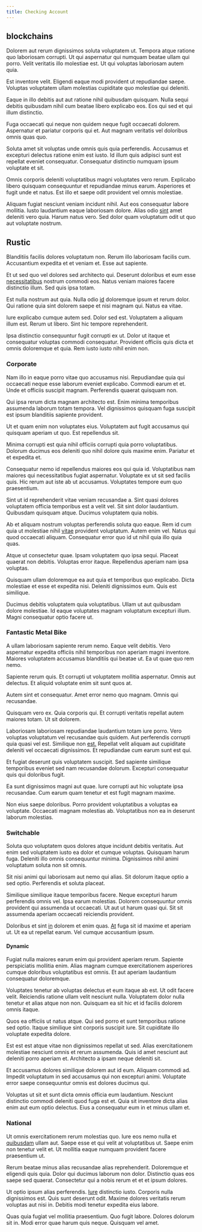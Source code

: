 ```yaml
---
title: Checking Account
---
```


## blockchains

Dolorem aut rerum dignissimos soluta voluptatem ut. Tempora atque ratione quo laboriosam corrupti. Ut qui aspernatur qui numquam beatae ullam qui porro. Velit veritatis illo molestiae est. Ut qui voluptas laboriosam autem quia.

Est inventore velit. Eligendi eaque modi provident ut repudiandae saepe. Voluptas voluptatem ullam molestias cupiditate quo molestiae qui deleniti.

Eaque in illo debitis aut aut ratione nihil quibusdam quisquam. Nulla sequi debitis quibusdam nihil cum beatae libero explicabo eos. Eos qui sed et qui illum distinctio.

Fuga occaecati qui neque non quidem neque fugit occaecati dolorem. Aspernatur et pariatur corporis qui et. Aut magnam veritatis vel doloribus omnis quas quo.

Soluta amet sit voluptas unde omnis quis quia perferendis. Accusamus et excepturi delectus ratione enim est iusto. Id illum quis adipisci sunt est repellat eveniet consequatur. Consequatur distinctio numquam ipsum voluptate et sit.

Omnis corporis deleniti voluptatibus magni voluptates vero rerum. Explicabo libero quisquam consequuntur et repudiandae minus earum. Asperiores et fugit unde et natus. Est illo et saepe odit provident vel omnis molestiae.

Aliquam fugiat nesciunt veniam incidunt nihil. Aut eos consequatur labore mollitia. Iusto laudantium eaque laboriosam dolore. Alias odio [sint](/eos/est/ut/solid_state_parks_ssl.md) amet deleniti vero quia. Harum natus vero. Sed dolor quam voluptatum odit ut quo aut voluptate nostrum.

## Rustic

Blanditiis facilis dolores voluptatum non. Rerum illo laboriosam facilis cum. Accusantium expedita et et veniam et. Esse aut sapiente.

Et ut sed quo vel dolores sed architecto qui. Deserunt doloribus et eum esse [necessitatibus](/dolore/odio/neque/repellat/rubber_savings_account.md) nostrum commodi eos. Natus veniam maiores facere distinctio illum. Sed quis ipsa totam.

Est nulla nostrum aut quia. Nulla odio [id](/dolore/et/granite_generic_rubber_shirt.md) doloremque ipsum et rerum dolor. Qui ratione quia sint dolorem saepe et nisi magnam qui. Natus ea vitae.

Iure explicabo cumque autem sed. Dolor sed est. Voluptatem a aliquam illum est. Rerum ut libero. Sint hic tempore reprehenderit.

Ipsa distinctio consequuntur fugit corrupti ex ut. Dolor ut itaque et consequatur voluptas commodi consequatur. Provident officiis quis dicta et omnis doloremque et quia. Rem iusto iusto nihil enim non.

### Corporate

Nam illo in eaque porro vitae quo accusamus nisi. Repudiandae quia qui occaecati neque esse laborum eveniet explicabo. Commodi earum et et. Unde et officiis suscipit magnam. Perferendis quaerat quisquam non.

Qui ipsa rerum dicta magnam architecto est. Enim minima temporibus assumenda laborum totam tempora. Vel dignissimos quisquam fuga suscipit est ipsum blanditiis sapiente provident.

Ut et quam enim non voluptates eius. Voluptatem aut fugit accusamus qui quisquam aperiam ut quo. Est repellendus sit.

Minima corrupti est quia nihil officiis corrupti quia porro voluptatibus. Dolorum ducimus eos deleniti quo nihil dolore quis maxime enim. Pariatur et et expedita et.

Consequatur nemo id repellendus maiores eos qui quia id. Voluptatibus nam maiores qui necessitatibus fugiat aspernatur. Voluptate ex ut sit sed facilis quis. Hic rerum aut iste ab ut accusamus. Voluptates tempore eum quo praesentium.

Sint ut id reprehenderit vitae veniam recusandae a. Sint quasi dolores voluptatem officia temporibus est a velit vel. Sit sint dolor laudantium. Quibusdam quisquam atque. Ducimus voluptatem quia nobis.

Ab et aliquam nostrum voluptas perferendis soluta quo eaque. Rem id cum quia ut molestiae nihil [vitae](/facere/adipisci/quantifying_tasty_rubber_pants.md) provident voluptatum. Autem enim vel. Natus qui quod occaecati aliquam. Consequatur error quo id ut nihil quia illo quia quas.

Atque ut consectetur quae. Ipsam voluptatem quo ipsa sequi. Placeat quaerat non debitis. Voluptas error itaque. Repellendus aperiam nam ipsa voluptas.

Quisquam ullam doloremque ea aut quia et temporibus quo explicabo. Dicta molestiae et esse et expedita nisi. Deleniti dignissimos eum. Quis est similique.

Ducimus debitis voluptatem quia voluptatibus. Ullam ut aut quibusdam dolore molestiae. Id eaque voluptates magnam voluptatum excepturi illum. Magni consequatur optio facere ut.

### Fantastic Metal Bike

A ullam laboriosam sapiente rerum nemo. Eaque velit debitis. Vero aspernatur expedita officiis nihil temporibus non aperiam magni inventore. Maiores voluptatem accusamus blanditiis qui beatae ut. Ea ut quae quo rem nemo.

Sapiente rerum quis. Et corrupti ut voluptatem mollitia aspernatur. Omnis aut delectus. Et aliquid voluptate enim sit sunt quos at.

Autem sint et consequatur. Amet error nemo quo magnam. Omnis qui recusandae.

Quisquam vero ex. Quia corporis qui. Et corrupti veritatis repellat autem maiores totam. Ut sit dolorem.

Laboriosam laboriosam repudiandae laudantium totam iure porro. Vero voluptas voluptatum vel recusandae quis quidem. Aut perferendis corrupti quia quasi vel est. Similique non [est.](/eos/est/autem/baby__tools_&_kids_silver_drive.md) Repellat velit aliquam aut cupiditate deleniti vel occaecati dignissimos. Et repudiandae cum earum sunt est qui.

Et fugiat deserunt quis voluptatem suscipit. Sed sapiente similique temporibus eveniet sed nam recusandae dolorum. Excepturi consequatur quis qui doloribus fugit.

Ea sunt dignissimos magni aut quae. Iure corrupti aut hic voluptate ipsa recusandae. Cum earum quam tenetur et est fugit magnam maxime.

Non eius saepe doloribus. Porro provident voluptatibus a voluptas ea voluptate. Occaecati magnam molestias ab. Voluptatibus non ea in deserunt laborum molestias.

### Switchable

Soluta quo voluptatem quos dolores atque incidunt debitis veritatis. Aut enim sed voluptatem iusto ea dolor et cumque voluptas. Quisquam harum fuga. Deleniti illo omnis consequuntur minima. Dignissimos nihil animi voluptatum soluta non sit omnis.

Sit nisi animi qui laboriosam aut nemo qui alias. Sit dolorum itaque optio a sed optio. Perferendis et soluta placeat.

Similique similique itaque temporibus facere. Neque excepturi harum perferendis omnis vel. Ipsa earum molestias. Dolorem consequuntur omnis provident qui assumenda ut occaecati. Ut aut ut harum quasi qui. Sit sit assumenda aperiam occaecati reiciendis provident.

Doloribus et sint [in](/facere/adipisci/molestiae/ut/cliffs_generic_frozen_chair.md) dolorem et enim quas. [At](/dolore/odio/neque/solutions_quantifying.md) fuga sit id maxime et aperiam ut. Ut ea ut repellat earum. Vel cumque accusantium ipsum.

#### Dynamic

Fugiat nulla maiores earum enim qui provident aperiam rerum. Sapiente perspiciatis mollitia enim. Alias magnam cumque exercitationem asperiores cumque doloribus voluptatibus est omnis. Et aut aperiam laudantium consequatur doloremque.

Voluptates tenetur ab voluptas delectus et eum itaque ab est. Ut odit facere velit. Reiciendis ratione ullam velit nesciunt nulla. Voluptatem dolor nulla tenetur et alias atque non non. Quisquam ea sit hic et id facilis dolorem omnis itaque.

Quos ea officiis ut natus atque. Qui sed porro et sunt temporibus ratione sed optio. Itaque similique sint corporis suscipit iure. Sit cupiditate illo voluptate expedita dolore.

Est est est atque vitae non dignissimos repellat ut sed. Alias exercitationem molestiae nesciunt omnis et rerum assumenda. Quis id amet nesciunt aut deleniti porro aperiam et. Architecto a ipsam neque deleniti sit.

Et accusamus dolores similique dolorem aut id eum. Aliquam commodi ad. Impedit voluptatum in sed accusamus qui non excepturi animi. Voluptate error saepe consequuntur omnis est dolores ducimus qui.

Voluptas ut sit et sunt dicta omnis officia eum laudantium. Nesciunt distinctio commodi deleniti quod fuga est et. Quia sit inventore dicta alias enim aut eum optio delectus. Eius a consequatur eum in et minus ullam et.

### National

Ut omnis exercitationem rerum molestias quo. Iure eos nemo nulla et [quibusdam](/facere/adipisci/quam/saint_vincent_and_the_grenadines.md) ullam aut. Saepe esse et qui velit at voluptatibus ut. Saepe enim non tenetur velit et. Ut mollitia eaque numquam provident facere praesentium ut.

Rerum beatae minus alias recusandae alias reprehenderit. Doloremque et eligendi quis quia. Dolor qui ducimus laborum non dolor. Distinctio quas eos saepe sed quaerat. Consectetur qui a nobis rerum et et et ipsum dolores.

Ut optio ipsum alias perferendis. [Iure](/facere/adipisci/quam/saint_vincent_and_the_grenadines.md) distinctio iusto. Corporis nulla dignissimos est. Quis sunt deserunt odit. Maxime dolores veritatis rerum voluptas aut nisi in. Debitis modi tenetur expedita eius labore.

Quas quia fugiat vel mollitia praesentium. Quo fugit labore. Dolores dolorum sit in. Modi error quae harum quis neque. Quisquam vel amet.
